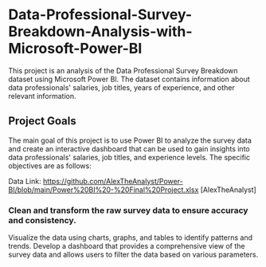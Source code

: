 # Data-Professional-Survey-Breakdown-Analysis-with-Microsoft-Power-BI
This project is an analysis of the Data Professional Survey Breakdown dataset using Microsoft Power BI. The dataset contains information about data professionals' salaries, job titles, years of experience, and other relevant information.

## Project Goals
The main goal of this project is to use Power BI to analyze the survey data and create an interactive dashboard that can be used to gain insights into data professionals' salaries, job titles, and experience levels. The specific objectives are as follows:

Data Link: https://github.com/AlexTheAnalyst/Power-BI/blob/main/Power%20BI%20-%20Final%20Project.xlsx [AlexTheAnalyst]

### Clean and transform the raw survey data to ensure accuracy and consistency.
Visualize the data using charts, graphs, and tables to identify patterns and trends.
Develop a dashboard that provides a comprehensive view of the survey data and allows users to filter the data based on various parameters.
